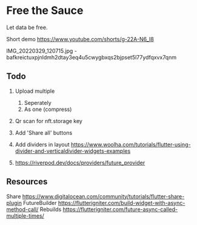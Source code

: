 # Free the Sauce
Let data be free.

Short demo
https://www.youtube.com/shorts/g-22A-N6_I8

IMG_20220329_120715.jpg - bafkreictuxpjnldmh2dtay3eq4u5cwygbxqs2bjpset5l77ydfqxvx7qnm
## Todo
1. Upload multiple  
    1. Seperately
    1. As one (compress)
1. Qr scan for nft.storage key
1. Add 'Share all' buttons
1. Add dividers in layout https://www.woolha.com/tutorials/flutter-using-divider-and-verticaldivider-widgets-examples

1. https://riverpod.dev/docs/providers/future_provider

## Resources
Share
https://www.digitalocean.com/community/tutorials/flutter-share-plugin
FutureBuilder
https://flutterigniter.com/build-widget-with-async-method-call/
Rebuilds
https://flutterigniter.com/future-async-called-multiple-times/